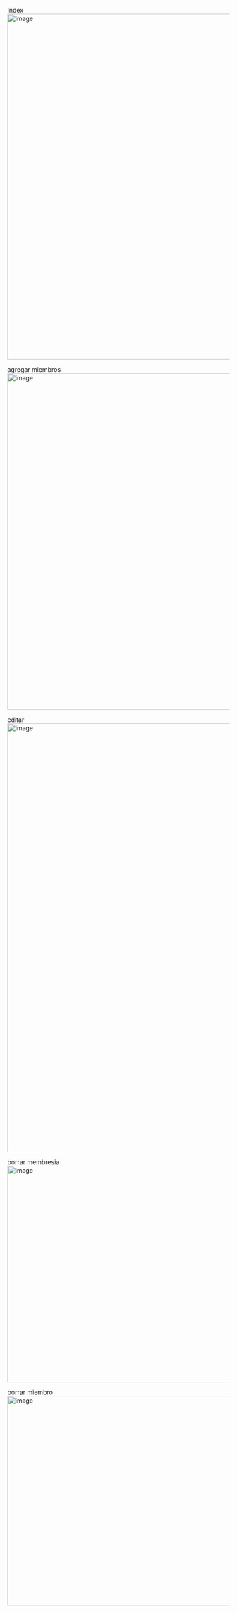 Index
<img width="1908" height="784" alt="image" src="https://github.com/user-attachments/assets/138f477e-50d8-4893-aa0f-6c096a83c873" />

agregar miembros
<img width="1909" height="763" alt="image" src="https://github.com/user-attachments/assets/ac3165de-4178-482e-bdc9-983cad709a6b" />

editar
<img width="1920" height="972" alt="image" src="https://github.com/user-attachments/assets/08553436-e827-4c32-bfac-a66c27bb9169" />

borrar membresia
<img width="1920" height="491" alt="image" src="https://github.com/user-attachments/assets/a663e50c-3d26-4b8a-9b89-561db00696b2" />

borrar miembro
<img width="1920" height="475" alt="image" src="https://github.com/user-attachments/assets/dc3d042d-0977-45b7-96c6-771ce72c96f2" />

